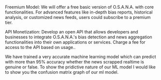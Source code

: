 Freemium Model:  We will offer a free basic version of O.S.A.N.A. with core functionalities. For advanced features like in-depth bias reports, historical analysis, or customized news feeds, users could subscribe to a premium tier.

API Monetization: Develop an open API that allows developers and businesses to integrate O.S.A.N.A.'s bias detection and news aggregation functionalities into their own applications or services. Charge a fee for access to the API based on usage..

We have trained a very accurate machine learning model which can predict with more than 95% accuracy whether the news scrapped realtime is genuine or false. To show the pridictive nature of our ML model I would like to show you the confusion matrix graph of our ml model.


